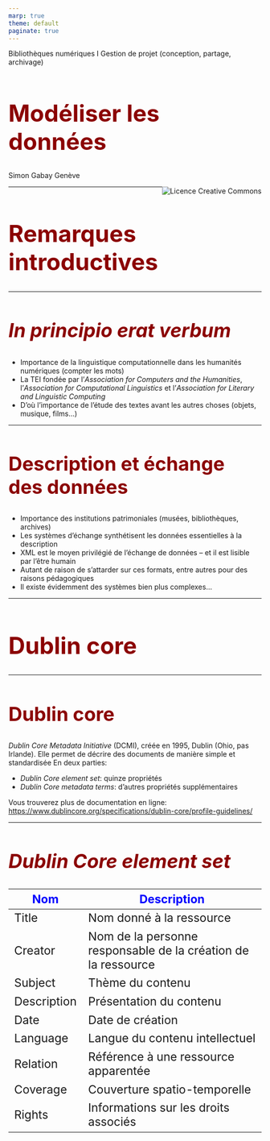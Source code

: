 ```yaml
---
marp: true
theme: default
paginate: true
---
```


<style>
img[alt~="center"] {
  display: block;
  margin: 0 auto;
}
h1 {
  font-size: 46px;
  color: darkred;
}
h2 {
  font-size: 38px;
  color: darkred;
}
</style>

Bibliothèques numériques I
Gestion de projet (conception, partage, archivage)

# Modéliser les données

Simon Gabay
Genève

<a rel="license" href="http://creativecommons.org/licenses/by/4.0/"><img alt="Licence Creative Commons" style="border-width:0;float:right;\" src="https://i.creativecommons.org/l/by/4.0/88x31.png" /></a>


---
# Remarques introductives

---
## _In principio erat verbum_
* Importance de la linguistique computationnelle dans les humanités numériques (compter les mots)
* La TEI fondée par l’_Association for Computers and the Humanities_, l’_Association for Computational Linguistics_ et l’_Association for Literary and Linguistic Computing_
* D’où l’importance de l’étude des textes avant les autres choses (objets, musique, films...)

---
## Description et échange des données
* Importance des institutions patrimoniales (musées, bibliothèques, archives)
* Les systèmes d’échange synthétisent les données essentielles à la description
* XML est le moyen privilégié de l’échange de données – et il est lisible par l’être humain
* Autant de raison de s’attarder sur ces formats, entre autres pour des raisons pédagogiques
* Il existe évidemment des systèmes bien plus complexes...

---
# Dublin core

---
## Dublin core

_Dublin Core Metadata Initiative_ (DCMI), créée en 1995, Dublin (Ohio, pas Irlande). Elle permet de décrire des documents de manière simple et standardisée
En deux parties:
  * _Dublin Core element set_: quinze propriétés
  * _Dublin Core metadata terms_: d’autres propriétés supplémentaires

Vous trouverez plus de documentation en ligne: https://www.dublincore.org/specifications/dublin-core/profile-guidelines/


---
## _Dublin Core element set_

<style scoped>
table {
    height: 100%;
    width: 100%;
    font-size: 23px;
}
th {
    color: blue;
}
</style>

| Nom         | Description                                    |
|-------------|------------------------------------------------|
| Title       | Nom donné à la ressource                       |
| Creator     | Nom de la personne responsable de la création de la ressource |
| Subject     | Thème du contenu                               |
| Description | Présentation du contenu                        |
| Date        | Date de création                               |
| Language    | Langue du contenu intellectuel                 |
| Relation    | Référence à une ressource apparentée           |
| Coverage    | Couverture spatio-temporelle                   |
| Rights      | Informations sur les droits associés           |

---
## DCMI element set: suites
| Nom         | Description                                    |
|-------------|------------------------------------------------|
| Publisher   | Organisme de diffusion                         |
| Contributor | Personne responsable de contributions au contenu |
| Type        | Nature ou genre                                |
| Format      | Manifestation physique ou numérique            |
| Identifier  | Référence univoque dans un contexte donné (URI, ISBN) |
| Source      | Référence dont la ressource décrite est dérivée (URI) |
| …           | …                                              |

---
## Metadata Terms (extension de l’_element set_)
* `dateCopyrighted`
* `rightsHolder`
* `created`
* `issued`
* `provenance`
* `isPartOf`
* `isVersionOf`
* `hasVersion`
* `tableOfContents`

---
## Entre vocabulaire et langage

* Dublin core est un vocabulaire du web sémantique
* Il utilisé pour exprimer les données dans un modèle RDF (_Ressource description framework_)
* Il peut être exprimé avec une syntaxe XML (`.xml`)
* Il peut être exprimé avec une syntaxe Turtle (`.ttl`)
* Il peut être exprimé avec une syntaxe N-Triples (`.nt`)

---

## Plus loin que DC
* _MAchine-Readable Cataloging_ (MARC)
* [_Metadata Object Description Schema_](https://fr.wikipedia.org/wiki/Metadata_Object_Description_Schema) (MODS, entre DC et MARC)
* [_Metadata Encoding and Transmission Standard_](https://fr.wikipedia.org/wiki/Metadata_Encoding_and_Transmission_Standard) (METS, intègre tous les formats: MARC, DC, EAD…)

Echanger les données
* Open Archives Initiative Protocol for Metadata Harvesting (OAI-PMH)
-> [Exemple d'e-codices](http://e-codices.unifr.ch/oai)
* SRU=Search/Retrieve via URL
-> [Exemple de la BnF](https://api.bnf.fr/fr/api-sru-catalogue-general)

---
# La TEI: définitions et dérivations

---
## `<MsDesc>`
`<MsDesc>` permet de décrire le manuscrit
* `<msIdentifier>` pour la cote
* `<author>` pour l’auteur
* `<docDate>` pour la date
* `<support>` pour la description du matériaux (parchemin, vélin...)
* `<extent>` pour le format (taille, longueur...)
* `<condition>` pour son état de conservation
* La description peut être extrêmement complexe (mains,
enluminures, sceaux, filigranes)
* Description de manuscrit: _Antiphonarium Lausannense. De Sanctis, pars hiemalis. Officium B.M.V. Commune Sanctorum_: sur [www.e-codices.ch](https://www.e-codices.ch/en/list/one/aef/CSN-III-3-5)

---
## La documentation

Il existe des dictionnaires définissant chacun des termes. Cf. https://www.tei-c.org/release/doc/tei-p5-doc/en/html/index.html pour la TEI

![w:1000 center](images/msDesc_0.png)

---
## `<MsDesc>` +
* "Détournement" (ou plus précisément "changement de sémantisme") de `<msDesc>`
* Bibliographie matérielle, pour les catalogues de livres (anciens)
* Pour décrire le support des inscriptions épigraphiques
* Description d’épigraphie (cf. [ISic0298](http://sicily.classics.ox.ac.uk/inscription/ISic0298))

---
## Attention à la documentation

Il faut toujours (ou presque) suivre la documentation en anglais

Définition en anglais:
![w:1200 center](images/msDesc_1.png)

Définition en français
![h:50 center](images/msDesc_2.png)



---
# LIDO

---
## Lightweight Information Describing Objects
* C’est un format d’échange de données
* Il permet de décrire les objets et les ressources numériques (images, textes, sons, vidéos)
* 14 groupes d’informations, dont 3 sont obligatoires
* 5 types de groupes d’information

Plus d'information ici: https://lido-schema.org/schema/v1.1/lido-v1.1.html

---
LIDO 1: classification
1. **`Object/Work type`** (classification)
2. `Classification` (style, forme, âge...)

LIDO 2: événements
3. `Event set` (création, exposition. . . On y reviendra)

LIDO 3: relations
4. `Subject set` (objet, bâtiments, personnes dans l’œuvre)
5. `Related Works`

---
LIDO 4: identification
6. **`Title/Name`**
7. `Inscriptions` (transcription et ou description)
8. `Repository/location` (institution et numéro d’inventaire)
9. `State/Edition`
10. `Object description`
11. `Measurements`

LIDO 5: Administration
12. `Rights`
13. **`Record`**
14. `Ressources`

---
## Autres formats pour les musées
* museumdat (www.museumdat.org)
* SPECTRUM XML (http://www.collectionstrust.org.uk/spectrum)
* CIDOC-CRM (http://www.cidoc-crm.org/)

---
# Linked data (CIDOC et autres)

---
## LIDO et CIDOC-CRM

Lien avec CIDOC-CRM (_Conceptual reference model_)
* LIDO est un format de description (comme DC)
* CIDOC CRM est un modèle conceptuel (comme FRBR)
* Ce modèle de données est "orienté événement"

Ce modèle "orienté événement" décrit les événements de la vie d’un objet pour décrire ce dernier _via_:
* un/des agent(s)
* une date ou un intervalle dans le temps
* un lieu
* un type d’événement


---
## FRBR

* Œuvre : une création intellectuelle ou artistique déterminée (par exemple : _La Divine Comédie_)
* Expression : une réalisation de cette création intellectuelle (par exemple, l'édition de Petrocchi, la traduction de Risset)
* Manifestation : la matérialisation d'une expression (la traduction de Risset publiée chez GF)
* Item : un exemplaire isolé d'une manifestation (par exemple, la traduction de Risset publiée chez GF publiée à la BGE).

---
## FRBR

![w:700 center](images/frbr.png)

---
## FOAF

![100% center](images/foaf.png)

---
## Un modèle "orienté événement"

* Creation
* Modification
* Part addition
* Part removal
* Excavation
* Acquisition
* Finding
* Exhibition
* Move
* Restoration
* Loss
* Destruction

---
## CIDOC-CRM simplifié

![100% center](images/CIDOC_Event_1.jpeg)

---
## Les quatre W (_who_, _what_, _when_, _where_)

![100% center](images/CIDOC_Event.jpeg)

---
## Exemple: Le _Monument à Balzac_ de Rodin

![100% center](images/CIDOC_Rodin_Balzac.png)
